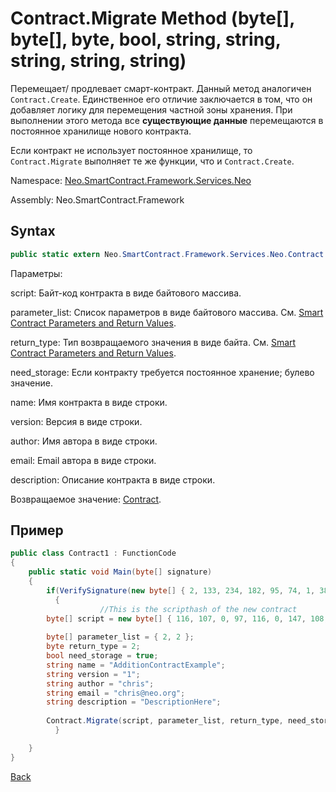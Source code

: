 # Contract.Migrate Method (byte[], byte[], byte, bool, string, string, string, string, string)

Перемещает/ продлевает смарт-контракт. Данный метод аналогичен `Contract.Create`. Единственное его отличие заключается в том, что он добавляет логику для перемещения частной зоны хранения. При выполнении этого метода все **существующие данные** перемещаются в постоянное хранилище нового контракта.

Если контракт не использует постоянное хранилище, то `Contract.Migrate` выполняет те же функции, что и  `Contract.Create`.

Namespace: [Neo.SmartContract.Framework.Services.Neo](../../neo.md)

Assembly: Neo.SmartContract.Framework

## Syntax

```c#
public static extern Neo.SmartContract.Framework.Services.Neo.Contract Migrate(byte[] script, byte[] parameter_list, byte return_type, bool need_storage, string name, string version, string author, string email, string description)
```

Параметры: 

script: Байт-код контракта в виде байтового массива.

parameter_list: Список параметров в виде байтового массива. См. [Smart Contract Parameters and Return Values](../../../../../Parameter.md).

return_type: Тип возвращаемого значения в виде байта. См. [Smart Contract Parameters and Return Values](../../../../../Parameter.md).

need_storage: Если контракту требуется постоянное хранение; булево значение.

name: Имя контракта в виде строки.

version: Версия в виде строки.

author: Имя автора в виде строки.

email: Email автора в виде строки.

description: Описание контракта в виде строки.

Возвращаемое значение: [Contract](../Contract.md).

## Пример

```c#
public class Contract1 : FunctionCode
{
    public static void Main(byte[] signature)
    {
        if(VerifySignature(new byte[] { 2, 133, 234, 182, 95, 74, 1, 38, 228, 184, 91, 78, 93, 139, 126, 48, 58, 255, 126, 251, 54, 13, 89, 95, 46, 49, 137, 187, 144, 72, 122, 213, 170 }, signature))
          {
                    //This is the scripthash of the new contract
        byte[] script = new byte[] { 116, 107, 0, 97, 116, 0, 147, 108, 118, 107, 148, 121, 116, 81, 147, 108, 118, 107, 148, 121, 147, 116, 0, 148, 140, 108, 118, 107, 148, 114, 117, 98, 3, 0, 116, 0, 148, 140, 108, 118, 107, 148, 121, 97, 116, 140, 108, 118, 107, 148, 109, 116, 108, 118, 140, 107, 148, 109, 116, 108, 118, 140, 107, 148, 109, 108, 117, 102 }; 
      
        byte[] parameter_list = { 2, 2 };
        byte return_type = 2;
        bool need_storage = true;
        string name = "AdditionContractExample";
        string version = "1";
        string author = "chris";
        string email = "chris@neo.org";
        string description = "DescriptionHere";
      
        Contract.Migrate(script, parameter_list, return_type, need_storage, name, version, author, email, description);
          }

    }
}
```



[Back](../Contract.md)